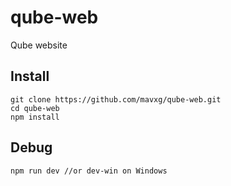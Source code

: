 # qube-web
Qube website

## Install
    git clone https://github.com/mavxg/qube-web.git
    cd qube-web
    npm install

## Debug
    npm run dev //or dev-win on Windows
